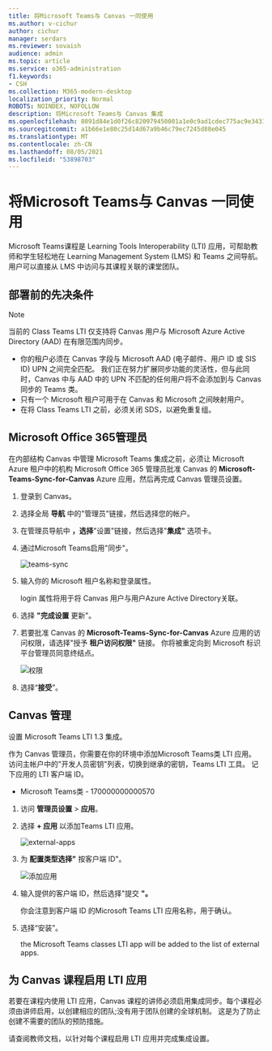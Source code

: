 ```yaml
---
title: 将Microsoft Teams与 Canvas 一同使用
ms.author: v-cichur
author: cichur
manager: serdars
ms.reviewer: sovaish
audience: admin
ms.topic: article
ms.service: o365-administration
f1.keywords:
- CSH
ms.collection: M365-modern-desktop
localization_priority: Normal
ROBOTS: NOINDEX, NOFOLLOW
description: 将Microsoft Teams与 Canvas 集成
ms.openlocfilehash: 8091d84e1d0f26c820979450001a1e0c9ad1cdec775ac9e34317f69c24bd2df6
ms.sourcegitcommit: a1b66e1e80c25d14d67a9b46c79ec7245d88e045
ms.translationtype: MT
ms.contentlocale: zh-CN
ms.lasthandoff: 08/05/2021
ms.locfileid: "53898703"
---
```

# <a name="use-microsoft-teams-classes-with-canvas"></a>将Microsoft Teams与 Canvas 一同使用

Microsoft Teams课程是 Learning Tools Interoperability (LTI) 应用，可帮助教师和学生轻松地在 Learning Management System (LMS) 和 Teams 之间导航。 用户可以直接从 LMS 中访问与其课程关联的课堂团队。

## <a name="prerequisites-before-deployment"></a>部署前的先决条件

> [!NOTE]
> 当前的 Class Teams LTI 仅支持将 Canvas 用户与 Microsoft Azure Active Directory (AAD) 在有限范围内同步。 
> - 你的租户必须在 Canvas 字段与 Microsoft AAD (电子邮件、用户 ID 或 SIS ID) UPN 之间完全匹配。 我们正在努力扩展同步功能的灵活性，但与此同时，Canvas 中与 AAD 中的 UPN 不匹配的任何用户将不会添加到与 Canvas 同步的 Teams 类。 
> - 只有一个 Microsoft 租户可用于在 Canvas 和 Microsoft 之间映射用户。
> - 在将 Class Teams LTI 之前，必须关闭 SDS，以避免重复组。

## <a name="microsoft-office-365-admin"></a>Microsoft Office 365管理员

在内部结构 Canvas 中管理 Microsoft Teams 集成之前，必须让 Microsoft Azure 租户中的机构 Microsoft Office 365 管理员批准 Canvas 的 **Microsoft-Teams-Sync-for-Canvas** Azure 应用，然后再完成 Canvas 管理员设置。

1. 登录到 Canvas。

2. 选择全局 **导航** 中的"管理员"链接，然后选择您的帐户。

3. 在管理员导航中 **，选择**"设置"链接，然后选择"**集成"** 选项卡。

4. 通过Microsoft Teams启用"同步"。

   ![teams-sync](media/teams-sync.png)

5. 输入你的 Microsoft 租户名称和登录属性。

   login 属性将用于将 Canvas 用户与用户Azure Active Directory关联。

6. 选择 **"完成设置** 更新"。

7. 若要批准 Canvas 的 **Microsoft-Teams-Sync-for-Canvas** Azure 应用的访问权限，请选择"授予 **租户访问权限"** 链接。 你将被重定向到 Microsoft 标识平台管理员同意终结点。

   ![权限](media/permissions.png)

8. 选择“**接受**”。

## <a name="canvas-admin"></a>Canvas 管理

设置 Microsoft Teams LTI 1.3 集成。

作为 Canvas 管理员，你需要在你的环境中添加Microsoft Teams类 LTI 应用。 访问主帐户中的"开发人员密钥"列表，切换到继承的密钥，Teams LTI 工具。 记下应用的 LTI 客户端 ID。

 - Microsoft Teams类 - 170000000000570

1. 访问 **管理员设置**  >  **应用**。

2. 选择 **+ 应用** 以添加Teams LTI 应用。

   ![external-apps](media/external-apps.png)

3. 为 **配置类型选择"** 按客户端 ID"。

   ![添加应用](media/add-app.png)

4. 输入提供的客户端 ID，然后选择"提交 **"。**

   你会注意到客户端 ID 的Microsoft Teams LTI 应用名称，用于确认。

5. 选择“安装”。

   the Microsoft Teams classes LTI app will be added to the list of external apps.
   
## <a name="enabling-the-lti-app-for-canvas-courses"></a>为 Canvas 课程启用 LTI 应用

若要在课程内使用 LTI 应用，Canvas 课程的讲师必须启用集成同步。每个课程必须由讲师启用，以创建相应的团队;没有用于团队创建的全球机制。 这是为了防止创建不需要的团队的预防措施。

请查阅教师文档，[](https://support.microsoft.com/topic/use-microsoft-teams-classes-in-your-lms-preview-ac6a1e34-32f7-45e6-b83e-094185a1e78a#ID0EBD=Instructure_Canvas)以针对每个课程启用 LTI 应用并完成集成设置。
